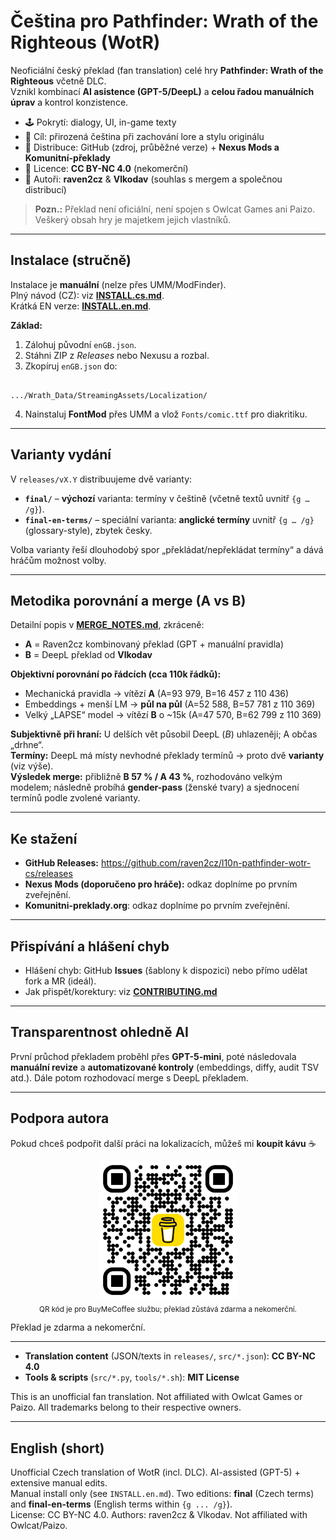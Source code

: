 # Čeština pro Pathfinder: Wrath of the Righteous (WotR)

Neoficiální český překlad (fan translation) celé hry **Pathfinder: Wrath of the Righteous** včetně DLC.  
Vznikl kombinací **AI asistence (GPT-5/DeepL)** a **celou řadou manuálních úprav** a kontrol konzistence.

- 🕹 Pokrytí: dialogy, UI, in-game texty
- 🎯 Cíl: přirozená čeština při zachování lore a stylu originálu
- 💾 Distribuce: GitHub (zdroj, průběžné verze) + **Nexus Mods a Komunitní-překlady**
- 📄 Licence: **CC BY-NC 4.0** (nekomerční)
- 👥 Autoři: **raven2cz** & **Vlkodav** (souhlas s mergem a společnou distribucí)

> **Pozn.:** Překlad není oficiální, není spojen s Owlcat Games ani Paizo. Veškerý obsah hry je majetkem jejich vlastníků.

---

## Instalace (stručně)
Instalace je **manuální** (nelze přes UMM/ModFinder).  
Plný návod (CZ): viz **[INSTALL.cs.md](./INSTALL.cs.md)**.  
Krátká EN verze: **[INSTALL.en.md](./INSTALL.en.md)**.

**Základ:**
1) Zálohuj původní `enGB.json`.  
2) Stáhni ZIP z *Releases* nebo Nexusu a rozbal.  
3) Zkopíruj `enGB.json` do:
```

.../Wrath_Data/StreamingAssets/Localization/

```
4) Nainstaluj **FontMod** přes UMM a vlož `Fonts/comic.ttf` pro diakritiku.

---

## Varianty vydání
V `releases/vX.Y` distribuujeme dvě varianty:

- **`final/`** – **výchozí** varianta: termíny v češtině (včetně textů uvnitř `{g … /g}`).  
- **`final-en-terms/`** – speciální varianta: **anglické termíny** uvnitř `{g … /g}` (glossary-style), zbytek česky.

Volba varianty řeší dlouhodobý spor „překládat/nepřekládat termíny“ a dává hráčům možnost volby.

---

## Metodika porovnání a merge (A vs B)
Detailní popis v **[MERGE_NOTES.md](./MERGE_NOTES.md)**, zkráceně:

- **A** = Raven2cz kombinovaný překlad (GPT + manuální pravidla)  
- **B** = DeepL překlad od **Vlkodav**

**Objektivní porovnání po řádcích (cca 110k řádků):**
- Mechanická pravidla → vítězí **A** (A=93 979, B=16 457 z 110 436)
- Embeddings + menší LM → **půl na půl** (A=52 588, B=57 781 z 110 369)
- Velký „LAPSE“ model → vítězí **B** o ~15k (A=47 570, B=62 799 z 110 369)

**Subjektivně při hraní:** U delších vět působil DeepL (*B*) uhlazeněji; A občas „drhne“.  
**Termíny:** DeepL má místy nevhodné překlady termínů → proto dvě **varianty** (viz výše).  
**Výsledek merge:** přibližně **B 57 % / A 43 %**, rozhodováno velkým modelem; následně probíhá **gender-pass** (ženské tvary) a sjednocení termínů podle zvolené varianty.

---

## Ke stažení
- **GitHub Releases:** https://github.com/raven2cz/l10n-pathfinder-wotr-cs/releases
- **Nexus Mods (doporučeno pro hráče):** odkaz doplníme po prvním zveřejnění.
- **Komunitni-preklady.org**: odkaz doplníme po prvním zveřejnění.

---

## Přispívání a hlášení chyb
- Hlášení chyb: GitHub **Issues** (šablony k dispozici) nebo přímo udělat fork a MR (ideál).
- Jak přispět/korektury: viz **[CONTRIBUTING.md](./CONTRIBUTING.md)**

---

## Transparentnost ohledně AI
První průchod překladem proběhl přes **GPT-5-mini**, poté následovala **manuální revize** a **automatizované kontroly** (embeddings, diffy, audit TSV atd.). Dále potom rozhodovací merge s DeepL překladem.

---

## Podpora autora
Pokud chceš podpořit další práci na lokalizacích, můžeš mi **koupit kávu** ☕  

<p align="center">
  <a href="https://www.buymeacoffee.com/raven2cz">
    <img src="images/qr-code.png" alt="Buy Me a Coffee – QR (optional support)" width="220">
  </a><br/>
  <sub>QR kód je pro BuyMeCoffee službu; překlad zůstává zdarma a nekomerční.</sub>
</p>


Překlad je zdarma a nekomerční.

---

- **Translation content** (JSON/texts in `releases/`, `src/*.json`): **CC BY-NC 4.0**
- **Tools & scripts** (`src/*.py`, `tools/*.sh`): **MIT License**

This is an unofficial fan translation. Not affiliated with Owlcat Games or Paizo. All trademarks belong to their respective owners.

---

## English (short)
Unofficial Czech translation of WotR (incl. DLC). AI-assisted (GPT-5) + extensive manual edits.  
Manual install only (see `INSTALL.en.md`). Two editions: **final** (Czech terms) and **final-en-terms** (English terms within `{g ... /g}`).  
License: CC BY-NC 4.0. Authors: raven2cz & Vlkodav. Not affiliated with Owlcat/Paizo.

